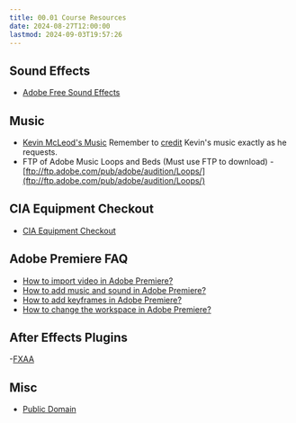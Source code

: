 ```yaml
---
title: 00.01 Course Resources
date: 2024-08-27T12:00:00
lastmod: 2024-09-03T19:57:26
---
```


## Sound Effects

- [Adobe Free Sound Effects](https://www.adobe.com/products/audition/offers/adobeauditiondlcsfx.html)

## Music

- [Kevin McLeod's Music](https://incompetech.com/music/royalty-free/music.html) Remember to [credit](https://incompetech.com/music/royalty-free/faq.html) Kevin's music exactly as he requests.
- FTP of Adobe Music Loops and Beds (Must use FTP to download) - [ftp://ftp.adobe.com/pub/adobe/audition/Loops/](ftp://ftp.adobe.com/pub/adobe/audition/Loops/)

## CIA Equipment Checkout

- [CIA Equipment Checkout](https://cia.webcheckout.net/)

## Adobe Premiere FAQ

- [How to import video in Adobe Premiere?](../../../../video/adobe-premiere-pro/how-to-import-video-into-premiere-pro.md)
- [How to add music and sound in Adobe Premiere?](../../../../video/adobe-premiere-pro/adobe-premiere-add-music-and-sound.md)
- [How to add keyframes in Adobe Premiere?](../../../../video/adobe-premiere-pro/add-keyframes-adobe-premiere.md)
- [How to change the workspace in Adobe Premiere?](../../../../video/adobe-premiere-pro/change-workspace-adobe-premiere.md)

## After Effects Plugins

-[FXAA](https://www.plugineverything.com/fxaa)

## Misc

- [Public Domain](../../../../copyright/public-domain.md)

